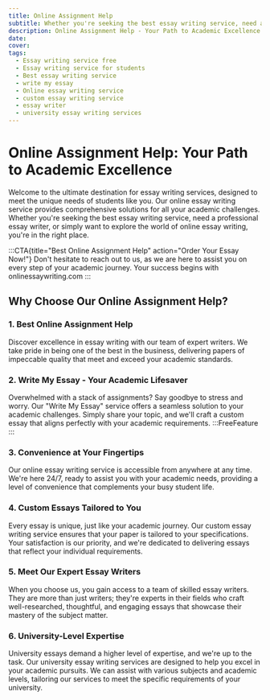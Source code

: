 ```yaml
---
title: Online Assignment Help
subtitle: Whether you're seeking the best essay writing service, need a professional essay writer, or simply want to explore the world of online essay writing, you're in the right place.
description: Online Assignment Help - Your Path to Academic Excellence
date:
cover:
tags:
  - Essay writing service free
  - Essay writing service for students
  - Best essay writing service
  - write my essay
  - Online essay writing service
  - custom essay writing service
  - essay writer
  - university essay writing services
---
```


# Online Assignment Help: Your Path to Academic Excellence

Welcome to the ultimate destination for essay writing services, designed to meet the unique needs of students like you. Our online essay writing service provides comprehensive solutions for all your academic challenges. Whether you're seeking the best essay writing service, need a professional essay writer, or simply want to explore the world of online essay writing, you're in the right place.

:::CTA{title="Best Online Assignment Help" action="Order Your Essay Now!"}
Don't hesitate to reach out to us, as we are here to assist you on every step of your academic journey. Your success begins with onlinessaywriting.com
:::

## Why Choose Our Online Assignment Help?

### 1. Best Online Assignment Help

Discover excellence in essay writing with our team of expert writers. We take pride in being one of the best in the business, delivering papers of impeccable quality that meet and exceed your academic standards.

### 2. Write My Essay - Your Academic Lifesaver

Overwhelmed with a stack of assignments? Say goodbye to stress and worry. Our "Write My Essay" service offers a seamless solution to your academic challenges. Simply share your topic, and we'll craft a custom essay that aligns perfectly with your academic requirements.
:::FreeFeature
:::

### 3. Convenience at Your Fingertips

Our online essay writing service is accessible from anywhere at any time. We're here 24/7, ready to assist you with your academic needs, providing a level of convenience that complements your busy student life.

### 4. Custom Essays Tailored to You

Every essay is unique, just like your academic journey. Our custom essay writing service ensures that your paper is tailored to your specifications. Your satisfaction is our priority, and we're dedicated to delivering essays that reflect your individual requirements.

### 5. Meet Our Expert Essay Writers

When you choose us, you gain access to a team of skilled essay writers. They are more than just writers; they're experts in their fields who craft well-researched, thoughtful, and engaging essays that showcase their mastery of the subject matter.

### 6. University-Level Expertise

University essays demand a higher level of expertise, and we're up to the task. Our university essay writing services are designed to help you excel in your academic pursuits. We can assist with various subjects and academic levels, tailoring our services to meet the specific requirements of your university.
